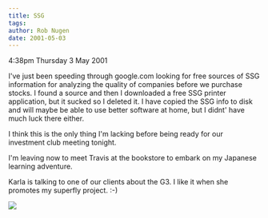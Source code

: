 ```yaml
---
title: SSG
tags: 
author: Rob Nugen
date: 2001-05-03
---
```


<p class=date>4:38pm Thursday 3 May 2001</p>

<p>I've just been speeding through google.com looking
for free sources of SSG information for analyzing the
quality of companies before we purchase stocks.  I
found a source and then I downloaded a free SSG
printer application, but it sucked so I deleted it.  I
have copied the SSG info to disk and will maybe be
able to use better software at home, but I didnt' have
much luck there either.</p>

<p>I think this is the only thing I'm lacking before
being ready for our investment club meeting
tonight.</p>

<p>I'm leaving now to meet Travis at the bookstore to
embark on my Japanese learning adventure.</p>

<p>Karla is talking to one of our clients about the
G3.  I like it when she promotes my superfly project.
:-)</p>

<p><img src="/images/rob/wL-ROB.gif"/></p>
